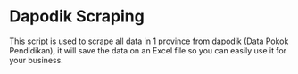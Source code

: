 # Dapodik Scraping
This script is used to scrape all data in 1 province from dapodik (Data Pokok Pendidikan), it will save the data on an Excel file so you can easily use it for your business. 
